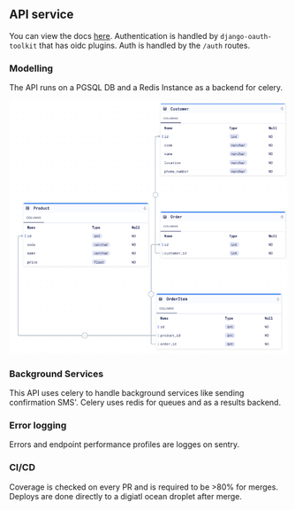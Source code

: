## API service
You can view the docs [here](http://137.184.154.90/docs).
Authentication is handled by `django-oauth-toolkit` that has oidc plugins. Auth is handled by the `/auth` routes. 

### Modelling
The API runs on a PGSQL DB and a Redis Instance as a backend for celery.

![ERD Image](image.png)

### Background Services
This API uses celery to handle background services like sending confirmation SMS'. Celery uses redis for queues and as a results backend.

### Error logging
Errors and endpoint performance profiles are logges on sentry.

### CI/CD
Coverage is checked on every PR and is required to be >80% for merges. Deploys are done directly to a digiatl ocean droplet after merge.
